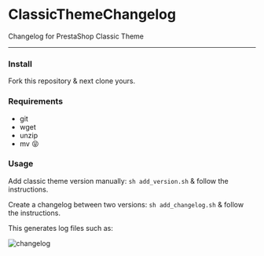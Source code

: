 # ClassicThemeChangelog
Changelog for PrestaShop Classic Theme
____
### Install
Fork this repository & next clone yours.

### Requirements
- git
- wget
- unzip 
- mv :stuck_out_tongue_closed_eyes:

### Usage
Add classic theme version manually: `sh add_version.sh` & follow the instructions.

Create a changelog between two versions: `sh add_changelog.sh` & follow the instructions.

This generates log files such as:

![changelog](https://cloud.githubusercontent.com/assets/9074610/20798897/cf7b451c-b7e0-11e6-88f1-a98ff3c01509.png)
